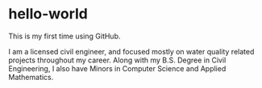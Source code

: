 # hello-world
This is my first time using GitHub.

I am a licensed civil engineer, and focused mostly on water quality related projects throughout my career.
Along with my B.S. Degree in Civil Engineering, I also have Minors in Computer Science and Applied Mathematics.

